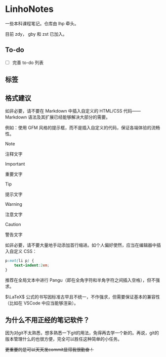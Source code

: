 # LinhoNotes
一些本科课程笔记。仓库由 lhp 牵头。

目前 zdy， gby 和 zst 已加入。

## To-do

- [ ] 完善 to-do 列表

## 标签

<Badge type="warning" text="必修" /> <Badge type="danger" text="考试" /> <Badge type="tip" text="一般" /> <Badge type="info" text="学分 5.0" />

## 格式建议

如非必要，请不要在 Markdown 中插入自定义的 HTML/CSS 代码——Markdown 语法及其扩展已经能够解决大部分的需要。

例如：使用 GFM 风格的提示框，而不是插入自定义的代码，保证各端体验的流畅性。

> [!note]
> 注释文字

> [!important]
> 重要文字

> [!tip]
> 提示文字

> [!warning]
> 注意文字

> [!caution]
> 警告文字

如非必要，请不要大量地手动添加首行缩进。如个人偏好使然，应当在编辑器中插入自定义 CSS：

```css
p:not(li p) {
    text-indent:2em;
}
```

推荐在全局文本中进行 Pangu（即在全角字符和半角字符之间插入空格），但不强求。

$\LaTeX$ 公式的书写因标准古早且不统一，不作强求，但需要保证基本的兼容性（比如在 VSCode 中应当能够渲染）。

## 为什么不用正经的笔记软件？

因为对git不太熟悉，想多熟悉一下git的用法，免得再去学一个新的。再说，git的版本管理什么的也很方便，完全可以胜任这种简单的小任务。

~~更重要的是可以天天发commit显得我很勤奋！~~
